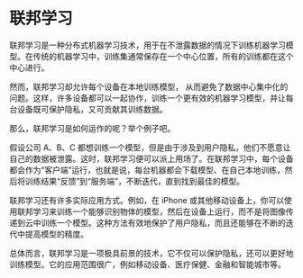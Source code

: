 # 联邦学习
联邦学习是一种分布式机器学习技术，用于在不泄露数据的情况下训练机器学习模型。在传统的机器学习中，训练集通常保存在一个中心位置，所有的训练都在这个中心进行。

然而，联邦学习却允许每个设备在本地训练模型， 从而避免了数据中心集中化的问题。这样，许多设备都可以一起协作，训练一个更有效的机器学习模型，并让每台设备既可保护隐私，又可贡献其训练数据。

那么，联邦学习是如何运作的呢？举个例子吧。

假设公司 A、B、C 都想训练一个模型，但是由于涉及到用户隐私，他们不愿意让自己的数据被泄露。这时，联邦学习便可以派上用场了。在联邦学习中，每个设备都会作为“客户端”运行，也就是说，每台机器都会下载模型、在自己本地训练，然后将训练结果“反馈”到“服务端”，不断迭代，直到找到最佳的模型。

联邦学习还有许多实际应用方式。例如，在 iPhone 或其他移动设备上，你可以使用联邦学习来训练一个能够识别物体的模型，然后在设备上运行，而不是将图像传递到云中训练一个模型。这种方法有效地保护了用户隐私，而且还能够在不断的迭代中提高模型的精度。

总体而言，联邦学习是一项极具前景的技术，它不仅可以保护隐私，还可以更好地训练模型。它的应用范围很广，例如移动设备、医疗保健、金融和智能城市等。